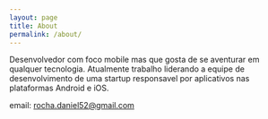 ```yaml
---
layout: page
title: About
permalink: /about/
---
```

Desenvolvedor com foco mobile mas que gosta de se aventurar em qualquer tecnologia. Atualmente trabalho liderando a equipe de desenvolvimento de uma startup responsavel por aplicativos nas plataformas Android e iOS.

email: rocha.daniel52@gmail.com
